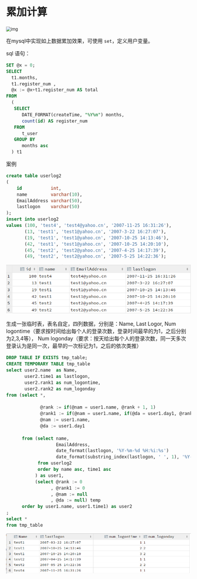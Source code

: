 # 累加计算

<img src="https://upload-images.jianshu.io/upload_images/1534169-8467a5be4ec841d6.png?imageMogr2/auto-orient/strip|imageView2/2/format/webp" alt="img" style="zoom:80%;" />

在mysql中实现如上数据累加效果，可使用 `set`，定义用户变量。

sql 语句：

```sql
SET @x = 0;
SELECT
  t1.months,
  t1.register_num ,
  @x := @x+t1.register_num AS total
FROM
  (
   SELECT
      DATE_FORMAT(createTime, "%Y%m") months,
      count(id) AS register_num
   FROM
      t_user
   GROUP BY
      months asc
  ) t1
```



案例

```sql
create table userlog2
(
    id           int,
    name         varchar(10),
    EmailAddress varchar(50),
    lastlogon    varchar(50)
);
insert into userlog2
values (100, 'test4', 'test4@yahoo.cn', '2007-11-25 16:31:26'),
       (13, 'test1', 'test1@yahoo.cn', '2007-3-22 16:27:07'),
       (19, 'test1', 'test1@yahoo.cn', '2007-10-25 14:13:46'),
       (42, 'test1', 'test1@yahoo.cn', '2007-10-25 14:20:10'),
       (45, 'test2', 'test2@yahoo.cn', '2007-4-25 14:17:39'),
       (49, 'test2', 'test2@yahoo.cn', '2007-5-25 14:22:36');
```

<img src=".\img\image-20200825095607069.png" alt="image-20200825095607069" style="zoom:80%;" />

生成一张临时表，表名自定，四列数据，分别是：Name, Last Logor, Num logontime（要求按时间给出每个人的登录次数，登录时间最早的为1，之后分别为2,3,4等）， Num logonday（要求：按天给出每个人的登录次数，同一天多次登录认为是同一次，最早的一次标记为1，之后的依次类推）

```sql
DROP TABLE IF EXISTS tmp_table;
CREATE TEMPORARY TABLE tmp_table
select user2.name  as Name,
       user2.time1 as lastlogon,
       user2.rank1 as num_logontime,
       user2.rank2 as num_logonday
from (select *,

             @rank := if(@nam = user1.name, @rank + 1, 1)                                 rank1,
             @rank1 := if(@nam = user1.name, if(@da = user1.day1, @rank1, @rank1 + 1), 1) rank2,
             @nam := user1.name,
             @da := user1.day1

      from (select name,
                   EmailAddress,
                   date_format(lastlogon, '%Y-%m-%d %H:%i:%s')                 as time1,
                   date_format(substring_index(lastlogon, ' ', 1), '%Y-%m-%d') as day1
            from userlog2
            order by name asc, time1 asc
           ) as user1,
           (select @rank := 0
                 , @rank1 := 0
                 , @nam := null
                 , @da := null) temp
      order by user1.name, user1.time1) as user2
;
select *
from tmp_table
```

<img src=".\img\image-20200825100000551.png" alt="image-20200825100000551" style="zoom:80%;" />